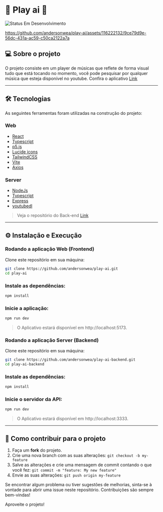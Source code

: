 # 🚧 Play ai 🚧
<img alt="Status Em Desenvolvimento" src="https://img.shields.io/badge/CONCLUÍDO-green">

https://github.com/andersonwea/play-ai/assets/116222132/9ce79d9e-56dc-431a-ac59-c50ca2122a7a

## 💻 Sobre o projeto

O projeto consiste em um player de músicas que reflete de forma visual tudo que está tocando no momento, 
você pode pesquisar por qualquer música que esteja disponível no youtube.
Confira o aplicativo [Link](https://play-ai.vercel.app)

--- 

## 🛠 Tecnologias

As seguintes ferramentas foram utilizadas na construção do projeto:

### **Web**
- [React](https://react.dev)
- [Typescript](https://www.typescriptlang.org)
- [p5.js](https://p5js.org)
- [Lucide icons](https://lucide.dev)
- [TailwindCSS](https://tailwindcss.com)
- [Vite](https://vitejs.dev)
- [Axios](https://axios-http.com/ptbr/docs/intro)

### **Server**
- [NodeJs](https://nodejs.org/en)
- [Typescript](https://www.typescriptlang.org)
- [Express](https://expressjs.com/pt-br/)
- [youtubedl](https://github.com/ytdl-org/youtube-dl)

> Veja o repositório do Back-end [Link](https://github.com/andersonwea/play-ai-backend)

--- 

## ⚙️ Instalação e Execução

### Rodando a aplicação Web (Frontend)

Clone este repositório em sua máquina:
```bash
git clone https://github.com/andersonwea/play-ai.git
cd play-ai
```

### Instale as dependências:
```bash
npm install
```

### Inicie a aplicação:
```bash
npm run dev
```
> O Aplicativo estará disponível em http://localhost:5173.

### Rodando a aplicação Server (Backend)

Clone este repositório em sua máquina:
```bash
git clone https://github.com/andersonwea/play-ai-backend.git
cd play-ai-backend
```

### Instale as dependências:
```bash
npm install
```

### Inicie o servidor da API:
```bash
npm run dev
```
> O Aplicativo estará disponível em http://localhost:3333.

--- 

## 💪 Como contribuir para o projeto

1. Faça um **fork** do projeto.
2. Crie uma nova branch com as suas alterações: `git checkout -b my-feature`
3. Salve as alterações e crie uma mensagem de commit contando o que você fez: `git commit -m "feature: My new feature"`
4. Envie as suas alterações: `git push origin my-feature`

Se encontrar algum problema ou tiver sugestões de melhorias, sinta-se à vontade para abrir uma issue neste repositório. Contribuições são sempre bem-vindas!

Aproveite o projeto!
